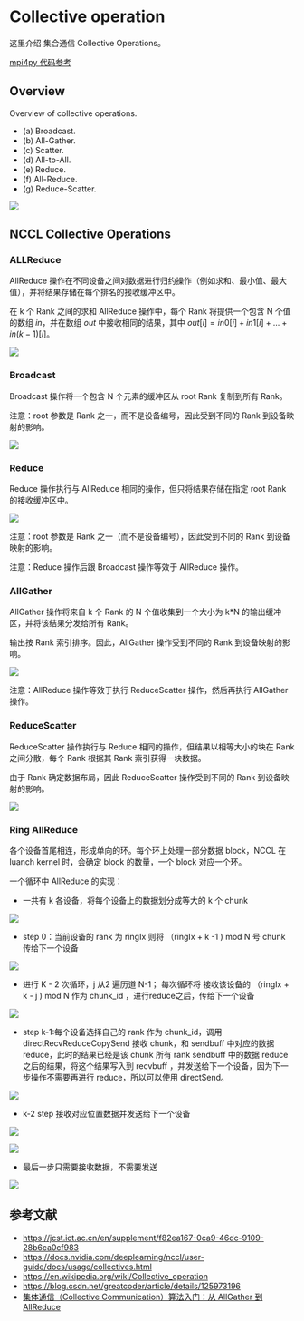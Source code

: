 # Collective operation

这里介绍 集合通信 Collective Operations。

[mpi4py 代码参考](./mpi4py.md)

## Overview

Overview of collective operations. 
- (a) Broadcast. 
- (b) All-Gather.
- (c) Scatter.
- (d) All-to-All.
- (e) Reduce.
- (f) All-Reduce.
- (g) Reduce-Scatter.

![](./assets/10.1007-s11390-023-2894-6-Figure2.jpg)


## NCCL Collective Operations

### ALLReduce

AllReduce 操作在不同设备之间对数据进行归约操作（例如求和、最小值、最大值），并将结果存储在每个排名的接收缓冲区中。

在 k 个 Rank 之间的求和 AllReduce 操作中，每个 Rank 将提供一个包含 N 个值的数组 $in$，并在数组 $out$ 中接收相同的结果，其中 $out[i] = in0[i] + in1[i] + ... + in(k-1)[i]$。

![](./assets/nccl_allreduce.png)

### Broadcast

Broadcast 操作将一个包含 N 个元素的缓冲区从 root Rank 复制到所有 Rank。

注意：root 参数是 Rank 之一，而不是设备编号，因此受到不同的 Rank 到设备映射的影响。

![](./assets/nccl_broadcast.png)

### Reduce

Reduce 操作执行与 AllReduce 相同的操作，但只将结果存储在指定 root Rank 的接收缓冲区中。

![](./assets/nccl_reduce.png)

注意：root 参数是 Rank 之一（而不是设备编号），因此受到不同的 Rank 到设备映射的影响。

注意：Reduce 操作后跟 Broadcast 操作等效于 AllReduce 操作。


### AllGather

AllGather 操作将来自 k 个 Rank 的 N 个值收集到一个大小为 k*N 的输出缓冲区，并将该结果分发给所有 Rank。

输出按 Rank 索引排序。因此，AllGather 操作受到不同的 Rank 到设备映射的影响。

![](./assets/nccl_allgather.png)

注意：AllReduce 操作等效于执行 ReduceScatter 操作，然后再执行 AllGather 操作。

### ReduceScatter

ReduceScatter 操作执行与 Reduce 相同的操作，但结果以相等大小的块在 Rank 之间分散，每个 Rank 根据其 Rank 索引获得一块数据。

由于 Rank 确定数据布局，因此 ReduceScatter 操作受到不同的 Rank 到设备映射的影响。

![](./assets/nccl_reducescatter.png)

### Ring AllReduce

各个设备首尾相连，形成单向的环。每个环上处理一部分数据 block，NCCL 在 luanch kernel 时，会确定 block 的数量，一个 block 对应一个环。

一个循环中 AllReduce 的实现：

- 一共有 k 各设备，将每个设备上的数据划分成等大的 k 个 chunk

![](./assets/ring_allreduce_01.png)

- step 0：当前设备的 rank 为 ringIx 则将 （ringIx + k -1 ) mod N 号 chunk 传给下一个设备

![](./assets/ring_allreduce_02.png)

- 进行 K - 2 次循环，j 从2 遍历道 N-1； 每次循环将 接收该设备的 （ringIx + k - j ) mod N 作为 chunk_id ，进行reduce之后，传给下一个设备

![](./assets/ring_allreduce_03.png)


- step k-1:每个设备选择自己的 rank 作为 chunk_id，调用 directRecvReduceCopySend 接收 chunk，和 sendbuff 中对应的数据 reduce，此时的结果已经是该 chunk 所有 rank sendbuff 中的数据 reduce 之后的结果，将这个结果写入到 recvbuff ，并发送给下一个设备，因为下一步操作不需要再进行 reduce，所以可以使用 directSend。

![](./assets/ring_allreduce_05.png)

- k-2 step 接收对应位置数据并发送给下一个设备

![](./assets/ring_allreduce_06.png)

![](./assets/ring_allreduce_07.png)

- 最后一步只需要接收数据，不需要发送

![](./assets/ring_allreduce_08.png)


## 参考文献
- https://jcst.ict.ac.cn/en/supplement/f82ea167-0ca9-46dc-9109-28b6ca0cf983
- https://docs.nvidia.com/deeplearning/nccl/user-guide/docs/usage/collectives.html
- https://en.wikipedia.org/wiki/Collective_operation
- https://blog.csdn.net/greatcoder/article/details/125973196
- [集体通信（Collective Communication）算法入门：从 AllGather 到 AllReduce](https://bohrium.dp.tech/notebooks/1447)